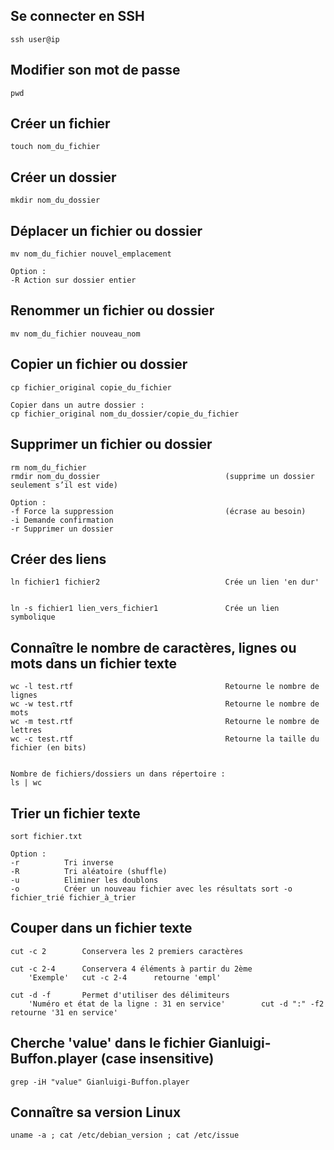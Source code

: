 
## Se connecter en SSH
````
ssh user@ip
````


## Modifier son mot de passe
````
pwd
````


## Créer un fichier
````
touch nom_du_fichier
````


## Créer un dossier
````
mkdir nom_du_dossier
````


## Déplacer un fichier ou dossier
````
mv nom_du_fichier nouvel_emplacement

Option :
-R Action sur dossier entier
````


## Renommer un fichier ou dossier
````
mv nom_du_fichier nouveau_nom
````


## Copier un fichier ou dossier
````
cp fichier_original copie_du_fichier

Copier dans un autre dossier :
cp fichier_original nom_du_dossier/copie_du_fichier
````


## Supprimer un fichier ou dossier
````
rm nom_du_fichier
rmdir nom_du_dossier 							(supprime un dossier seulement s’il est vide)

Option :
-f Force la suppression 						(écrase au besoin)
-i Demande confirmation
-r Supprimer un dossier
````


## Créer des liens
````
ln fichier1 fichier2							Crée un lien 'en dur'


ln -s fichier1 lien_vers_fichier1 				Crée un lien symbolique
````


## Connaître le nombre de caractères, lignes ou mots dans un fichier texte
````
wc -l test.rtf 									Retourne le nombre de lignes
wc -w test.rtf 									Retourne le nombre de mots
wc -m test.rtf 									Retourne le nombre de lettres
wc -c test.rtf 									Retourne la taille du fichier (en bits)
	

Nombre de fichiers/dossiers un dans répertoire : 
ls | wc 
````


## Trier un fichier texte
````
sort fichier.txt

Option :
-r			Tri inverse
-R			Tri aléatoire (shuffle)
-u			Eliminer les doublons
-o			Créer un nouveau fichier avec les résultats sort -o fichier_trié fichier_à_trier

````


## Couper dans un fichier texte
````
cut -c 2		Conservera les 2 premiers caractères

cut -c 2-4		Conservera 4 éléments à partir du 2ème 			
	'Exemple' 	cut -c 2-4 		retourne 'empl'

cut -d -f		Permet d'utiliser des délimiteurs
	'Numéro et état de la ligne : 31 en service' 		cut -d ":" -f2 		retourne '31 en service'
````


## Cherche 'value' dans le fichier Gianluigi-Buffon.player (case insensitive)
````
grep -iH "value" Gianluigi-Buffon.player
````


## Connaître sa version Linux
````
uname -a ; cat /etc/debian_version ; cat /etc/issue
````


